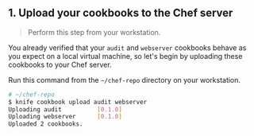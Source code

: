## 1. Upload your cookbooks to the Chef server

> Perform this step from your workstation.

You already verified that your `audit` and `webserver` cookbooks behave as you expect on a local virtual machine, so let's begin by uploading these cookbooks to your Chef server.

Run this command from the <code class="file-path">~/chef-repo</code> directory on your workstation.

```bash
# ~/chef-repo
$ knife cookbook upload audit webserver
Uploading audit          [0.1.0]
Uploading webserver      [0.1.0]
Uploaded 2 cookbooks.
```

